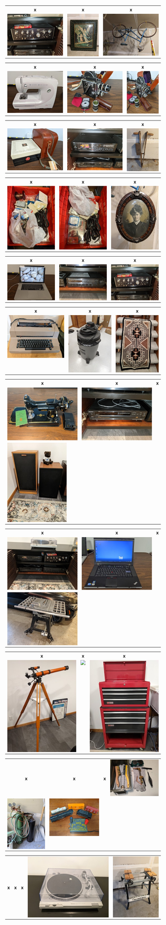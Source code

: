 <table>
<tr>
<th>x</td>
<th>x</td>
<th>x</td>
</tr>

<tr>
<td valign="top">
<a href="./GoodPics/Amp.jpg">
<img src="./GoodPics/ThumbNails/Amp.jpg">
</a>
</td>

<td valign="top">
<a href="./GoodPics/Angel-Guide.jpg">
<img src="./GoodPics/ThumbNails/Angel-Guide.jpg">
</a>
</td>

<td valign="top">
<a href="./GoodPics/BIke.jpg">
<img src="./GoodPics/ThumbNails/BIke.jpg">
</a>
</td>
</table>

<table>
<tr>
<th>x</td>
<th>x</td>
<th>x</td>
</tr>

<tr>
<td valign="top">
<a href="./GoodPics/Bernina.jpg">
<img src="./GoodPics/ThumbNails/Bernina.jpg">
</a>
</td>

<td valign="top">
<a href="./GoodPics/Bolex-1.jpg">
<img src="./GoodPics/ThumbNails/Bolex-1.jpg">
</a>
</td>

<td valign="top">
<a href="./GoodPics/Bolex-2.jpg">
<img src="./GoodPics/ThumbNails/Bolex-2.jpg">
</a>
</td>

</table>

<table>
<tr>
<th>x</td>
<th>x</td>
<th>x</td>
</tr>
  
<tr>
<td valign="top">
<a href="./GoodPics/Bolex-3.jpg">
<img src="./GoodPics/ThumbNails/Bolex-3.jpg">
</a>
</td>

<td valign="top">
<a href="./GoodPics/Cassette.jpg">
<img src="./GoodPics/ThumbNails/Cassette.jpg">
</a>
</td>

<td valign="top">
<a href="./GoodPics/Corn-Planter.jpg">
<img src="./GoodPics/ThumbNails/Corn-Planter.jpg">
</a>
</td>
</tr>

</table>

<table>
<tr>
<th>x</td>
<th>x</td>
<th>x</td>
</tr>

<td valign="top">
<a href="./GoodPics/Electrical- Supplies-1.jpg">
<img src="./GoodPics/ThumbNails/Electrical- Supplies-1.jpg">
</a>
</td>

<td valign="top">
<a href="./GoodPics/Electrical-Supplies-2.jpg">
<img src="./GoodPics/ThumbNails/Electrical-Supplies-2.jpg">
</a>
</td>

<td valign="top">
<a href="./GoodPics/Euphamia.jpg">
<img src="./GoodPics/ThumbNails/Euphamia.jpg">
</a>
</td>
</tr>

</table>

<table>

<tr>
<th>x</td>
<th>x</td>
<th>x</td>
</tr>

<tr>
<td valign="top">
<a href="./GoodPics/Mac-Pro.jpg">
<img src="./GoodPics/ThumbNails/Mac-Pro.jpg">
</a>
</td>

<td valign="top">
<a href="./GoodPics/Receiver.jpg">
<img src="./GoodPics/ThumbNails/Receiver.jpg">
</a>
</td>

<td valign="top">
<a href="./GoodPics/Sansui.jpg">
<img src="./GoodPics/ThumbNails/Sansui.jpg">
</a>
</td>
</tr>

</table>

<table>
<tr>
<th>x</td>
<th>x</td>
<th>x</td>
</tr>

<tr>
<td valign="top">
<a href="./GoodPics/Selectric.jpg">
<img src="./GoodPics/ThumbNails/Selectric.jpg">
</a>
</td>

<td valign="top">
<a href="./GoodPics/Shop-Vac.jpg">
<img src="./GoodPics/ThumbNails/Shop-Vac.jpg">
</a>
</td>

<td valign="top">
<a href="./GoodPics/rug.jpg">
<img src="./GoodPics/ThumbNails/rug.jpg">
</a>
</td>
</tr>
</table>

<table>
<tr>
<th>x</td>
<th>x</td>
<th>x</td>
</tr>

<tr>
<td valign="top">
<a href="./GoodPics/Singer.jpg">
<img src="./GoodPics/ThumbNails/Singer.jpg">
</a>
</td>

<td valign="top">
<a href="./GoodPics/Sony-CD.jpg">
<img src="./GoodPics/ThumbNails/Sony-CD.jpg">
</a>
</td>

<tr>
<td valign="top">
<a href="./GoodPics/Speakers.jpg">
<img src="./GoodPics/ThumbNails/Speakers.jpg">
</a>
</td>
</tr>
</table>

<table>
<tr>
<th>x</td>
<th>x</td>
<th>x</td>
</tr>

<tr>
<td valign="top">
<a href="./GoodPics/Stero.jpg">
<img src="./GoodPics/ThumbNails/Stero.jpg">
</a>
</td>

<td valign="top">
<a href="./GoodPics/T510.jpg">
<img src="./GoodPics/ThumbNails/T510.jpg">
</a>
</td>

<tr>
<td valign="top">
<a href="./GoodPics/Table-Saw.jpg">
<img src="./GoodPics/ThumbNails/Table-Saw.jpg">
</a>
</td>
</tr>
</table>

<table>
<tr>
<th>x</td>
<th>x</td>
<th>x</td>
</tr>

<tr>
<td valign="top">
<a href="./GoodPics/Telescope-1.jpg">
<img src="./GoodPics/ThumbNails/Telescope-1.jpg">
</a>
</td>

<td valign="top">
<a href="./GoodPics/Telescope-2.jpg">
<img src="./GoodPics/ThumbNails/Telescope-2.jpg">
</a>
</td>

<td valign="top">
<a href="./GoodPics/Tool-Cabinet-1.jpg">
<img src="./GoodPics/ThumbNails/Tool-Cabinet-1.jpg">
</a>
</td>
</tr>
</table>

<table>
<tr>
<th>x</td>
<th>x</td>
<th>x</td>

<td valign="top">
<a href="./GoodPics/Torch-2.jpg">
<img src="./GoodPics/ThumbNails/Torch-2.jpg">
</a>
</td>

<tr>
<td valign="top">
<a href="./GoodPics/Torch.jpg">
<img src="./GoodPics/ThumbNails/Torch.jpg">
</a>
</td>

<td valign="top">
<a href="./GoodPics/Train.jpg">
<img src="./GoodPics/ThumbNails/Train.jpg">
</a>
</td>
</tr>
</table>

<table>
<tr>
<th>x</td>
<th>x</td>
<th>x</td>

<td valign="top">
<a href="./GoodPics/Turntable.jpg">
<img src="./GoodPics/ThumbNails/Turntable.jpg">
</a>
</td>

<td valign="top">
<a href="./GoodPics/Workmate.jpg">
<img src="./GoodPics/ThumbNails/Workmate.jpg">
</a>
</td>


</table>

